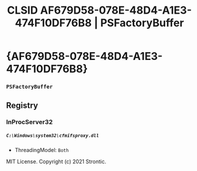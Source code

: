 ﻿---
title: "CLSID AF679D58-078E-48D4-A1E3-474F10DF76B8 | PSFactoryBuffer"
excerpt: What is COM-Object CLSID AF679D58-078E-48D4-A1E3-474F10DF76B8?
---

# {AF679D58-078E-48D4-A1E3-474F10DF76B8}

### `PSFactoryBuffer`

## Registry


### InProcServer32

##### `C:\Windows\system32\cfmifsproxy.dll`
* ThreadingModel: `Both`

MIT License. Copyright (c) 2021 Strontic.


